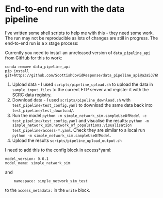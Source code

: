 # End-to-end run with the data pipeline

I've written some shell scripts to help me with this - they need some work. The run may not be reproducible as lots of changes are still in progress. The end-to-end run is a x stage process:

Currently you need to install an unreleased version of `data_pipeline_api` from GitHub for this to work:

```
conda remove data_pipeline_api
pip install git+https://github.com/ScottishCovidResponse/data_pipeline_api@a2a537694653bdff0a74028b5c78715abbb7bf69
```

1. Upload data - I used `scripts/pipeline_upload.sh` to upload the data in `sample_input_files` to the current FTP server and register it with the SCRC data registry.
2. Download data - I used `scripts/pipeline_download.sh` with `test_pipeline/test_config.yaml` to download the same data back into `test_pipeline/test_download/`.
3. Run the model `python -m simple_network_sim.sampleUseOfModel -c test_pipeline/test_config.yaml` and visualise the results: `python -m simple_network_sim.network_of_populations.visualisation test_pipeline/access-*.yaml`. Check they are similar to a local run `python -m simple_network_sim.sampleUseOfModel`.
4. Upload the results `scripts/pipeline_upload_output.sh`

I need to add this to the config block in access*yaml:

```
model_version: 0.0.1
model_name: simple_network_sim
```

and 

```
    namespace: simple_network_sim_test
```

to the `access_metadata:` in the `write` block.
